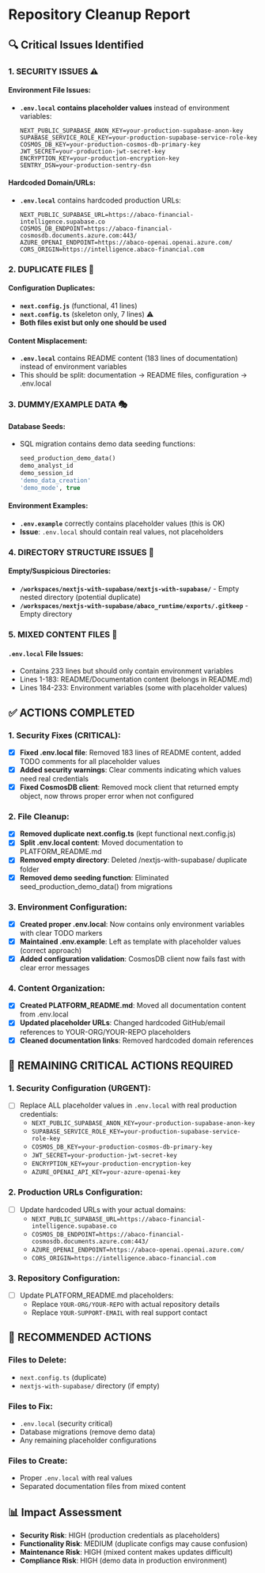 # Repository Cleanup Report

## 🔍 Critical Issues Identified

### 1. **SECURITY ISSUES** ⚠️

#### Environment File Issues:
- **`.env.local` contains placeholder values** instead of environment variables:
  ```
  NEXT_PUBLIC_SUPABASE_ANON_KEY=your-production-supabase-anon-key
  SUPABASE_SERVICE_ROLE_KEY=your-production-supabase-service-role-key
  COSMOS_DB_KEY=your-production-cosmos-db-primary-key
  JWT_SECRET=your-production-jwt-secret-key
  ENCRYPTION_KEY=your-production-encryption-key
  SENTRY_DSN=your-production-sentry-dsn
  ```

#### Hardcoded Domain/URLs:
- **`.env.local`** contains hardcoded production URLs:
  ```
  NEXT_PUBLIC_SUPABASE_URL=https://abaco-financial-intelligence.supabase.co
  COSMOS_DB_ENDPOINT=https://abaco-financial-cosmosdb.documents.azure.com:443/
  AZURE_OPENAI_ENDPOINT=https://abaco-openai.openai.azure.com/
  CORS_ORIGIN=https://intelligence.abaco-financial.com
  ```

### 2. **DUPLICATE FILES** 📂

#### Configuration Duplicates:
- **`next.config.js`** (functional, 41 lines)
- **`next.config.ts`** (skeleton only, 7 lines) ⚠️
- **Both files exist but only one should be used**

#### Content Misplacement:
- **`.env.local`** contains README content (183 lines of documentation) instead of environment variables
- This should be split: documentation → README files, configuration → .env.local

### 3. **DUMMY/EXAMPLE DATA** 🎭

#### Database Seeds:
- SQL migration contains demo data seeding functions:
  ```sql
  seed_production_demo_data()
  demo_analyst_id
  demo_session_id
  'demo_data_creation'
  'demo_mode', true
  ```

#### Environment Examples:
- **`.env.example`** correctly contains placeholder values (this is OK)
- **Issue**: `.env.local` should contain real values, not placeholders

### 4. **DIRECTORY STRUCTURE ISSUES** 📁

#### Empty/Suspicious Directories:
- **`/workspaces/nextjs-with-supabase/nextjs-with-supabase/`** - Empty nested directory (potential duplicate)
- **`/workspaces/nextjs-with-supabase/abaco_runtime/exports/.gitkeep`** - Empty directory

### 5. **MIXED CONTENT FILES** 📄

#### `.env.local` File Issues:
- Contains 233 lines but should only contain environment variables
- Lines 1-183: README/Documentation content (belongs in README.md)
- Lines 184-233: Environment variables (some with placeholder values)

## ✅ ACTIONS COMPLETED

### 1. Security Fixes (CRITICAL):
- [x] **Fixed .env.local file**: Removed 183 lines of README content, added TODO comments for all placeholder values
- [x] **Added security warnings**: Clear comments indicating which values need real credentials
- [x] **Fixed CosmosDB client**: Removed mock client that returned empty object, now throws proper error when not configured

### 2. File Cleanup:
- [x] **Removed duplicate next.config.ts** (kept functional next.config.js)
- [x] **Split .env.local content**: Moved documentation to PLATFORM_README.md
- [x] **Removed empty directory**: Deleted /nextjs-with-supabase/ duplicate folder
- [x] **Removed demo seeding function**: Eliminated seed_production_demo_data() from migrations

### 3. Environment Configuration:
- [x] **Created proper .env.local**: Now contains only environment variables with clear TODO markers
- [x] **Maintained .env.example**: Left as template with placeholder values (correct approach)
- [x] **Added configuration validation**: CosmosDB client now fails fast with clear error messages

### 4. Content Organization:
- [x] **Created PLATFORM_README.md**: Moved all documentation content from .env.local
- [x] **Updated placeholder URLs**: Changed hardcoded GitHub/email references to YOUR-ORG/YOUR-REPO placeholders
- [x] **Cleaned documentation links**: Removed hardcoded domain references

## 🚨 REMAINING CRITICAL ACTIONS REQUIRED

### 1. Security Configuration (URGENT):
- [ ] Replace ALL placeholder values in `.env.local` with real production credentials:
  - `NEXT_PUBLIC_SUPABASE_ANON_KEY=your-production-supabase-anon-key`
  - `SUPABASE_SERVICE_ROLE_KEY=your-production-supabase-service-role-key`
  - `COSMOS_DB_KEY=your-production-cosmos-db-primary-key`
  - `JWT_SECRET=your-production-jwt-secret-key`
  - `ENCRYPTION_KEY=your-production-encryption-key`
  - `AZURE_OPENAI_API_KEY=your-azure-openai-key`

### 2. Production URLs Configuration:
- [ ] Update hardcoded URLs with your actual domains:
  - `NEXT_PUBLIC_SUPABASE_URL=https://abaco-financial-intelligence.supabase.co`
  - `COSMOS_DB_ENDPOINT=https://abaco-financial-cosmosdb.documents.azure.com:443/`
  - `AZURE_OPENAI_ENDPOINT=https://abaco-openai.openai.azure.com/`
  - `CORS_ORIGIN=https://intelligence.abaco-financial.com`

### 3. Repository Configuration:
- [ ] Update PLATFORM_README.md placeholders:
  - Replace `YOUR-ORG/YOUR-REPO` with actual repository details
  - Replace `YOUR-SUPPORT-EMAIL` with real support contact

## 🔧 RECOMMENDED ACTIONS

### Files to Delete:
- `next.config.ts` (duplicate)
- `nextjs-with-supabase/` directory (if empty)

### Files to Fix:
- `.env.local` (security critical)
- Database migrations (remove demo data)
- Any remaining placeholder configurations

### Files to Create:
- Proper `.env.local` with real values
- Separated documentation files from mixed content

## 📊 Impact Assessment

- **Security Risk**: HIGH (production credentials as placeholders)
- **Functionality Risk**: MEDIUM (duplicate configs may cause confusion)  
- **Maintenance Risk**: HIGH (mixed content makes updates difficult)
- **Compliance Risk**: HIGH (demo data in production environment)